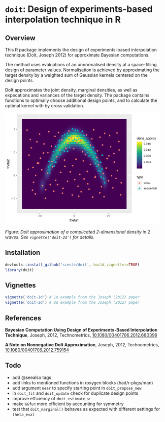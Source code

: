 # `doit`: Design of experiments-based interpolation technique in R

## Overview

This R package implements the design of experiments-based interpolation
technique (DoIt, Joseph 2012) for approximate Bayesian computations. 

The method uses evaluations of an unnormalised density at a space-filling
design of parameter values. Normalisation is achieved by approximating the
target density by a weighted sum of Gaussian kernels centered on the design
points. 

DoIt approximates the joint density, marginal densities, as well as expecations
and variances of the target density. The package contains functions to
optimally choose additional design points, and to calculate the optimal kernel
with by cross validation.

![Example plot of 2d DoIt approximation](fig/doit-2d.png)

_Figure: DoIt approximation of a complicated 2-dimensional density in 2 waves. See `vignette('doit-2d')` for details._

## Installation

```r
devtools::install_github('sieste/doit', build_vignettes=TRUE)
library(doit)
```


## Vignettes

```r
vignette('doit-1d') # 1d example from the Joseph (2012) paper
vignette('doit-2d') # 2d example from the Joseph (2012) paper
```

## References

**Bayesian Computation Using Design of Experiments-Based Interpolation Technique**, Joseph, 2012, Technometrics,
[10.1080/00401706.2012.680399](http://dx.doi.org/10.1080/00401706.2012.680399)

**A Note on Nonnegative DoIt Approximation**, Joseph, 2012, Technometrics, [10.1080/00401706.2012.759154](http://dx.doi.org/10.1080/00401706.2012.759154)


## Todo

- add @seealso tags
- add links to mentioned functions in roxygen blocks (had/r-pkgs/man)
- add argument `near` to specify starting point in `doit_propose_new`
- in `doit_fit` and `doit_update` check for duplicate design points
- improve efficiency of `doit_estimate_w`
- make `GGfun` more efficient by accounting for symmetry
- test that `doit_marginal()` behaves as expected with different settings for
  `theta_eval`


